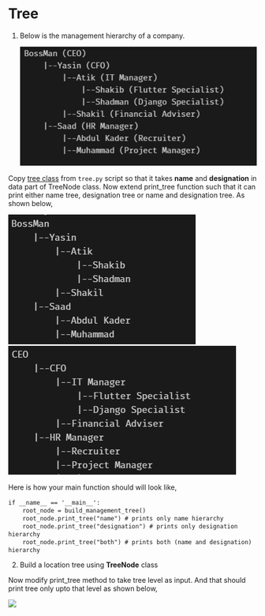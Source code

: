 # Tree

1. Below is the management hierarchy of a company.

   ![ss](names-ranks.png)

Copy [tree class](https://github.com/Rakib/data-structure-and-algorithm/blob/master/data-structures/tree/tree.py) from `tree.py` script so that it takes **name** and **designation** in data part of TreeNode class.
Now extend print_tree function such that it can print either name tree, designation tree or name and designation tree. As shown below,

![](names.png)
![](ranks.png)

Here is how your main function should will look like,

```
if __name__ == '__main__':
    root_node = build_management_tree()
    root_node.print_tree("name") # prints only name hierarchy
    root_node.print_tree("designation") # prints only designation hierarchy
    root_node.print_tree("both") # prints both (name and designation) hierarchy
```

2. Build a location tree using **TreeNode** class

Now modify print_tree method to take tree level as input. And that should print tree only upto that level as shown below,

![](location-trees-all.png)
